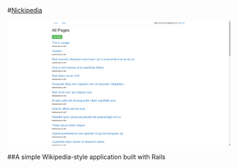 #[Nickipedia](http://nickmarks.nickipedia.com/)

![alt text](/public/nickipedia.png)

##A simple Wikipedia-style application built with Rails

